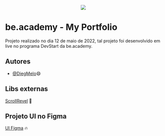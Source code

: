 <p align="center">
<img src="https://www.beacademy.com.br/wp-content/uploads/2019/11/Logo-Topo.png">
</p>

# be.academy - My Portfolio

Projeto realizado no dia 12 de maio de 2022, tal projeto foi desenvolvido em live no programa DevStart da be.academy.



## Autores

- [@DiegMelo](https://www.github.com/DiegMelo)😄


## Libs externas

[ScrollRevel](https://scrollrevealjs.org/) 🚀

## Projeto UI no Figma

[UI Figma](https://www.figma.com/file/cORQUmT2QxFhV1IFQRmVeL/Portf%C3%B3lio-be.academy?node-id=12%3A6) 🔥
